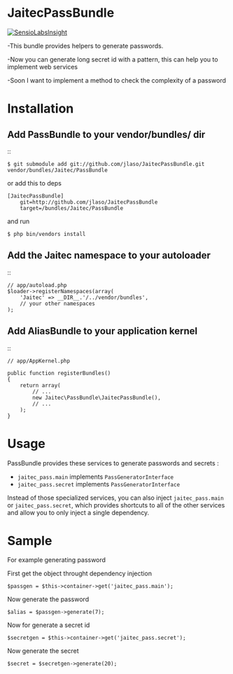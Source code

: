 JaitecPassBundle
=================

[![SensioLabsInsight](https://insight.sensiolabs.com/projects/5a921732-9918-4fda-932c-c755a6e968c1/big.png)](https://insight.sensiolabs.com/projects/5a921732-9918-4fda-932c-c755a6e968c1)

-This bundle provides helpers to generate passwords.

-Now you can generate long secret id with a pattern, this can help you to implement web services

-Soon I want to implement a method to check the complexity
of a password


Installation
============

Add PassBundle to your vendor/bundles/ dir
------------------------------------------

::

    $ git submodule add git://github.com/jlaso/JaitecPassBundle.git vendor/bundles/Jaitec/PassBundle

or add this to deps

    [JaitecPassBundle]    
        git=http://github.com/jlaso/JaitecPassBundle
        target=/bundles/Jaitec/PassBundle

and run 

    $ php bin/vendors install

Add the Jaitec namespace to your autoloader
-------------------------------------------

::

    // app/autoload.php
    $loader->registerNamespaces(array(
        'Jaitec' => __DIR__.'/../vendor/bundles',
        // your other namespaces
    );

Add AliasBundle to your application kernel
------------------------------------------

::

    // app/AppKernel.php

    public function registerBundles()
    {
        return array(
            // ...
            new Jaitec\PassBundle\JaitecPassBundle(),
            // ...
        );
    }



Usage
=====

PassBundle provides these services to generate passwords and secrets :

- ``jaitec_pass.main`` implements ``PassGeneratorInterface``
- ``jaitec_pass.secret`` implements ``PassGeneratorInterface``


Instead of those specialized services, you can also inject ``jaitec_pass.main`` or
``jaitec_pass.secret``, which provides shortcuts to all of the other services and 
allow you to only inject a single dependency.

Sample
======

For example generating password

First get the object throught dependency injection

    $passgen = $this->container->get('jaitec_pass.main');

Now generate the password

    $alias = $passgen->generate(7);

Now for generate a secret id
        
    $secretgen = $this->container->get('jaitec_pass.secret');

Now generate the secret

    $secret = $secretgen->generate(20);

